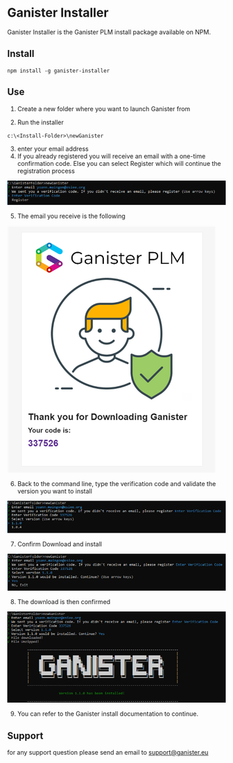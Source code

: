 # Ganister Installer

Ganister Installer is the Ganister PLM install package available on NPM.

## Install

```
npm install -g ganister-installer
```

## Use

1. Create a new folder where you want to launch Ganister from

2. Run the installer
```
c:\<Install-Folder>\newGanister
```
3. enter your email address
4. If you already registered you will receive an email with a one-time confirmation code. Else you can select Register which will continue the registration process

![Enter Email](./assets/images/step2.png "Enter Email")

5. The email you receive is the following 

![Verification Code](./assets/images/verifCode.png "Verification Code")

6. Back to the command line, type the verification code and validate the version you want to install

![Version Selection](./assets/images/selectVersion.png "Version Selection")

7. Confirm Download and install

![Confirm Downloading](./assets/images/validDownload.png "Confirm Downloading")

8. The download is then confirmed

![Download Confirmation](./assets/images/downloadDone.png "Download Confirmation")

9. You can refer to the Ganister install documentation to continue.

## Support

for any support question please send an email to [support@ganister.eu](support@ganister.eu)

